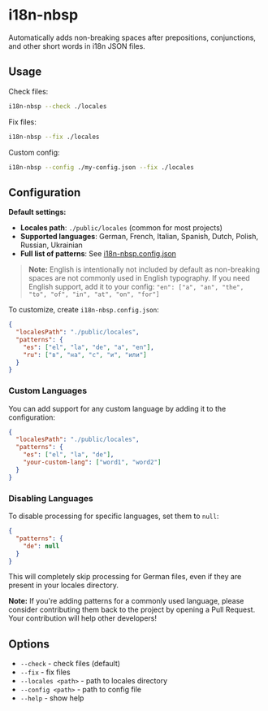 # i18n-nbsp

Automatically adds non-breaking spaces after prepositions, conjunctions, and other short words in i18n JSON files.

## Usage

Check files:
```bash
i18n-nbsp --check ./locales
```

Fix files:
```bash
i18n-nbsp --fix ./locales
```

Custom config:
```bash
i18n-nbsp --config ./my-config.json --fix ./locales
```

## Configuration

**Default settings:**
- **Locales path**: `./public/locales` (common for most projects)
- **Supported languages**: German, French, Italian, Spanish, Dutch, Polish, Russian, Ukrainian
- **Full list of patterns**: See [i18n-nbsp.config.json](./i18n-nbsp.config.json)

> **Note:** English is intentionally not included by default as non-breaking spaces are not commonly used in English typography. If you need English support, add it to your config: `"en": ["a", "an", "the", "to", "of", "in", "at", "on", "for"]`

To customize, create `i18n-nbsp.config.json`:

```json
{
  "localesPath": "./public/locales",
  "patterns": {
    "es": ["el", "la", "de", "a", "en"],
    "ru": ["в", "на", "с", "и", "или"]
  }
}
```

### Custom Languages

You can add support for any custom language by adding it to the configuration:

```json
{
  "localesPath": "./public/locales",
  "patterns": {
    "es": ["el", "la", "de"],
    "your-custom-lang": ["word1", "word2"]
  }
}
```

### Disabling Languages

To disable processing for specific languages, set them to `null`:

```json
{
  "patterns": {
    "de": null
  }
}
```

This will completely skip processing for German files, even if they are present in your locales directory.

**Note:** If you're adding patterns for a commonly used language, please consider contributing them back to the project by opening a Pull Request. Your contribution will help other developers!

## Options

- `--check` - check files (default)
- `--fix` - fix files
- `--locales <path>` - path to locales directory
- `--config <path>` - path to config file
- `--help` - show help
